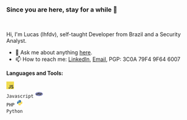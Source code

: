 ### Since you are here, stay for a while :bamboo:

<br />

Hi, I'm Lucas (lhfdv), self-taught Developer from Brazil and a Security Analyst.

- 💬 Ask me about anything [here](https://github.com/lhfdv/lhfdv/issues).
- 📫 How to reach me: [LinkedIn](http://www.linkedin.com/in/lhfranco), [Email](mailTo:lhfranco@disroot.org), PGP: 3C0A 79F4 9F64 6007

**Languages and Tools:**  

<code><img height="20" src="https://raw.githubusercontent.com/github/explore/80688e429a7d4ef2fca1e82350fe8e3517d3494d/topics/javascript/javascript.png"> Javascript</code>
<code><img height="20" src="https://raw.githubusercontent.com/github/explore/80688e429a7d4ef2fca1e82350fe8e3517d3494d/topics/php/php.png"> PHP</code>
<code><img height="20" src="https://raw.githubusercontent.com/github/explore/80688e429a7d4ef2fca1e82350fe8e3517d3494d/topics/python/python.png"> Python</code>

<!-- This is commented out. 
##  🎉 Skills  🎉
- **FrontEnd**: React, Redux, Angular, RxJs, SASS, Webpack
- **BackEnd**: Go, Node.js, Express
- **CI/CD**: CircleCI, GitHub Actions, Azure Pipelines
- **DevOps**: Docker, Ansible, Fastlane, Nginx, Makefile
- **Mobile**: React Native
- **Bots**: Botkit, Rasa
- **UI Frameworks**: Material-UI, Bootstrap
- **Web technologies**: HTML5, CSS3, ES7+, a11y
- **Databases**: MongoDB (Mongoose), MySQL, PostgreSQL, Gremlin
- **Misc**: Git, Eslint, Prettier, Typescript
- **Languages**: C, C++, Java

[![HitCount](http://hits.dwyl.com/availchet/availchet.svg)](http://hits.dwyl.com/availchet/availchet) -->

